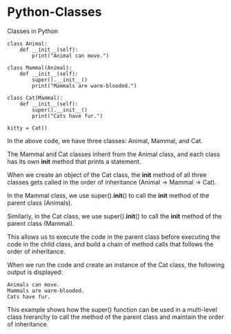 # Python-Classes
Classes in Python

````
class Animal:
    def __init__(self):
        print("Animal can move.")
        
class Mammal(Animal):
    def __init__(self):
        super().__init__()
        print("Mammals are warm-blooded.")
        
class Cat(Mammal):
    def __init__(self):
        super().__init__()
        print("Cats have fur.")

kitty = Cat()
````

In the above code, we have three classes: Animal, Mammal, and Cat. 

The Mammal and Cat classes inherit from the Animal class, and each class has its own __init__ method that prints a statement. 

When we create an object of the Cat class, the __init__ method of all three classes gets called in the order of inheritance (Animal -> Mammal -> Cat).

In the Mammal class, we use super().__init__() to call the __init__ method of the parent class (Animals). 

Similarly, in the Cat class, we use super().__init__() to call the __init__ method of the parent class (Mammal). 

This allows us to execute the code in the parent class before executing the code in the child class, and build a chain of method calls that follows the order of inheritance.

When we run the code and create an instance of the Cat class, the following output is displayed:

````
Animals can move.
Mammals are warm-blooded.
Cats have fur.
````

This example shows how the super() function can be used in a multi-level class hierarchy to call the method of the parent class and maintain the order of inheritance.
